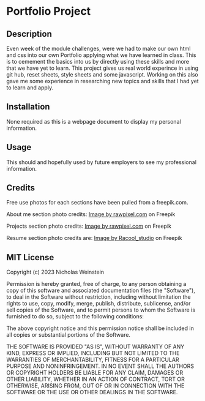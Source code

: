 # Portfolio Project

## Description
Even week of the module challenges, were we had to make our own html and css into our own Portfolio applying what we have learned in class. This is to cemement the basics into us by directly using these skills and more that we have yet to learn. This project gives us real world experince in using git hub, reset sheets, style sheets and some javascript. Working on this also gave me some experience in researching new topics and skills that I had yet to learn and apply. 

## Installation
None required as this is a webpage document to display my personal information. 

## Usage
This should and hopefully used by future employers to see my professional information.



## Credits
Free use photos for each sections have been pulled from a freepik.com.

About me section photo credits: <a href="https://www.freepik.com/free-photo/document-marketing-strategy-business-concept_18043307.htm#query=projects%20clip%20arty&position=2&from_view=search&track=ais&uuid=93ab9e9d-2d31-400c-83f2-aa607301a5b6">Image by rawpixel.com</a> on Freepik

Projects section photo credits: <a href="https://www.freepik.com/free-photo/document-marketing-strategy-business-concept_18043307.htm#query=projects%20clip%20arty&position=2&from_view=search&track=ais&uuid=93ab9e9d-2d31-400c-83f2-aa607301a5b6">Image by rawpixel.com</a> on Freepik

Resume section photo credits are:  <a href="https://www.freepik.com/free-photo/resumes-desk_10323300.htm#query=resume%20clip%20art&position=1&from_view=search&track=ais&uuid=eb95ac09-18fe-4481-b7ed-1a46749612f2">Image by Racool_studio</a> on Freepik


## MIT License

Copyright (c) 2023 Nicholas Weinstein

Permission is hereby granted, free of charge, to any person obtaining a copy
of this software and associated documentation files (the "Software"), to deal
in the Software without restriction, including without limitation the rights
to use, copy, modify, merge, publish, distribute, sublicense, and/or sell
copies of the Software, and to permit persons to whom the Software is
furnished to do so, subject to the following conditions:

The above copyright notice and this permission notice shall be included in all
copies or substantial portions of the Software.

THE SOFTWARE IS PROVIDED "AS IS", WITHOUT WARRANTY OF ANY KIND, EXPRESS OR
IMPLIED, INCLUDING BUT NOT LIMITED TO THE WARRANTIES OF MERCHANTABILITY,
FITNESS FOR A PARTICULAR PURPOSE AND NONINFRINGEMENT. IN NO EVENT SHALL THE
AUTHORS OR COPYRIGHT HOLDERS BE LIABLE FOR ANY CLAIM, DAMAGES OR OTHER
LIABILITY, WHETHER IN AN ACTION OF CONTRACT, TORT OR OTHERWISE, ARISING FROM,
OUT OF OR IN CONNECTION WITH THE SOFTWARE OR THE USE OR OTHER DEALINGS IN THE
SOFTWARE.

